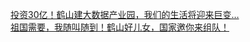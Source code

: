   
[投资30亿！鹤山建大数据产业园，我们的生活将迎来巨变…](http://www.dianyue.me/archives/515/96zqawa6vdsxe8b3/)  
[祖国需要，我随叫随到！鹤山好儿女，国家邀你来组队！](http://www.dianyue.me/archives/544/zslzf6qjadm1y7n7/)